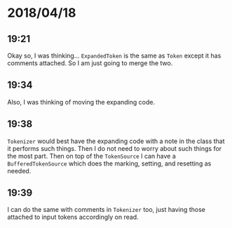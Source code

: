 # 2018/04/18

## 19:21

Okay so, I was thinking... `ExpandedToken` is the same as `Token` except it
has comments attached. So I am just going to merge the two.

## 19:34

Also, I was thinking of moving the expanding code.

## 19:38

`Tokenizer` would best have the expanding code with a note in the class that
it performs such things. Then I do not need to worry about such things for
the most part. Then on top of the `TokenSource` I can have a
`BufferedTokenSource` which does the marking, setting, and resetting as
needed.

## 19:39

I can do the same with comments in `Tokenizer` too, just having those
attached to input tokens accordingly on read.
